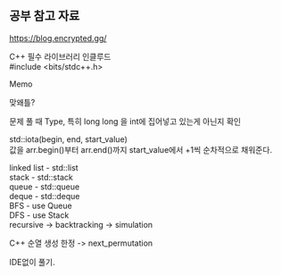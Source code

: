 ## 공부 참고 자료 ##

https://blog.encrypted.gg/

C++ 필수 라이브러리 인클루드   
#include <bits/stdc++.h>

Memo   

맞왜틀?   
   
문제 풀 때 Type, 특히 long long 을 int에 집어넣고 있는게 아닌지 확인
   
std::iota(begin, end, start_value)   
값을 arr.begin()부터 arr.end()까지 start_value에서 +1씩 순차적으로 채워준다.

linked list - std::list   
stack - std::stack   
queue - std::queue   
deque - std::deque    
BFS - use Queue   
DFS - use Stack   
recursive -> backtracking -> simulation   

C++ 순열 생성 한정 -> next_permutation

IDE없이 풀기.
